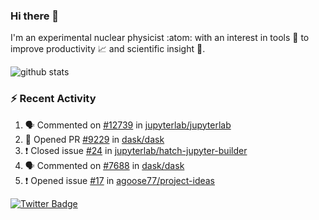 ### Hi there 👋 

I'm an experimental nuclear physicist :atom: with an interest in tools :wrench: to improve productivity :chart_with_upwards_trend: and scientific insight :telescope:.

![github stats](https://github-readme-stats.vercel.app/api?username=agoose77&show_icons=true&hide_rank=true&hide_title=true&bg_color=30,e76445,904e95&text_color=efe3ec&icon_color=efe3ec)
<!--
**agoose77/agoose77** is a ✨ _special_ ✨ repository because its `README.md` (this file) appears on your GitHub profile.

Here are some ideas to get you started:

- 🔭 I’m currently working on ...
- 🌱 I’m currently learning ...
- 👯 I’m looking to collaborate on ...
- 🤔 I’m looking for help with ...
- 💬 Ask me about ...
- 📫 How to reach me: ...
- 😄 Pronouns: ...
- ⚡ Fun fact: ...
-->

### :zap: Recent Activity
<!--START_SECTION:activity-->
1. 🗣 Commented on [#12739](https://github.com/jupyterlab/jupyterlab/issues/12739) in [jupyterlab/jupyterlab](https://github.com/jupyterlab/jupyterlab)
2. 💪 Opened PR [#9229](https://github.com/dask/dask/pull/9229) in [dask/dask](https://github.com/dask/dask)
3. ❗️ Closed issue [#24](https://github.com/jupyterlab/hatch-jupyter-builder/issues/24) in [jupyterlab/hatch-jupyter-builder](https://github.com/jupyterlab/hatch-jupyter-builder)
4. 🗣 Commented on [#7688](https://github.com/dask/dask/issues/7688) in [dask/dask](https://github.com/dask/dask)
5. ❗️ Opened issue [#17](https://github.com/agoose77/project-ideas/issues/17) in [agoose77/project-ideas](https://github.com/agoose77/project-ideas)
<!--END_SECTION:activity-->


[![Twitter Badge](https://img.shields.io/twitter/follow/agoose77?style=flat-square&logo=Twitter&logoColor=white&color=cornflowerblue)](https://twitter.com/agoose77)
